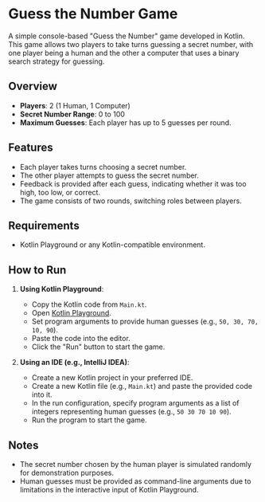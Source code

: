 # Guess the Number Game

A simple console-based "Guess the Number" game developed in Kotlin. This game allows two players to take turns guessing a secret number, with one player being a human and the other a computer that uses a binary search strategy for guessing.

## Overview

- **Players**: 2 (1 Human, 1 Computer)
- **Secret Number Range**: 0 to 100
- **Maximum Guesses**: Each player has up to 5 guesses per round.

## Features

- Each player takes turns choosing a secret number.
- The other player attempts to guess the secret number.
- Feedback is provided after each guess, indicating whether it was too high, too low, or correct.
- The game consists of two rounds, switching roles between players.

## Requirements

- Kotlin Playground or any Kotlin-compatible environment.

## How to Run

1. **Using Kotlin Playground**:
   - Copy the Kotlin code from `Main.kt`.
   - Open [Kotlin Playground](https://play.kotlinlang.org/).
   - Set program arguments to provide human guesses (e.g., `50, 30, 70, 10, 90`).
   - Paste the code into the editor.
   - Click the "Run" button to start the game.

2. **Using an IDE (e.g., IntelliJ IDEA)**:
   - Create a new Kotlin project in your preferred IDE.
   - Create a new Kotlin file (e.g., `Main.kt`) and paste the provided code into it.
   - In the run configuration, specify program arguments as a list of integers representing human guesses (e.g., `50 30 70 10 90`).
   - Run the program to start the game.

## Notes

- The secret number chosen by the human player is simulated randomly for demonstration purposes.
- Human guesses must be provided as command-line arguments due to limitations in the interactive input of Kotlin Playground.
